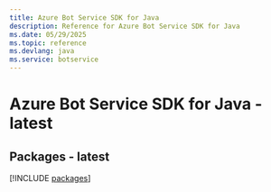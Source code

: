 ```yaml
---
title: Azure Bot Service SDK for Java
description: Reference for Azure Bot Service SDK for Java
ms.date: 05/29/2025
ms.topic: reference
ms.devlang: java
ms.service: botservice
---
```

# Azure Bot Service SDK for Java - latest
## Packages - latest
[!INCLUDE [packages](bot-service-index.md)]